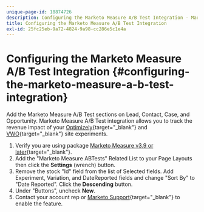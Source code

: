 ```yaml
---
unique-page-id: 18874726
description: Configuring the Marketo Measure A/B Test Integration - Marketo Measure - Product Documentation
title: Configuring the Marketo Measure A/B Test Integration
exl-id: 25fc25eb-9a72-4824-9a98-cc286e5c1e4a
---
```

# Configuring the Marketo Measure A/B Test Integration {#configuring-the-marketo-measure-a-b-test-integration}

Add the Marketo Measure A/B Test sections on Lead, Contact, Case, and Opportunity. Marketo Measure A/B Test integration allows you to track the revenue impact of your [Optimizely](https://optimizely.com/){target="_blank"} and [VWO](https://vwo.com/){target="_blank"} site experiments.

1. Verify you are using package [Marketo Measure v3.9 or later](https://appexchange.salesforce.com/appxListingDetail?listingId=a0N3000000B3KLuEAN){target="_blank"}.
1. Add the "Marketo Measure ABTests" Related List to your Page Layouts then click the **Settings** (wrench) button.
1. Remove the stock "Id" field from the list of Selected fields. Add Experiment, Variation, and DateReported fields and change "Sort By" to "Date Reported". Click the **Descending** button.
1. Under "Buttons", uncheck **New**.
1. Contact your account rep or [Marketo Support](https://nation.marketo.com/t5/support/ct-p/Support){target="_blank"} to enable the feature.
